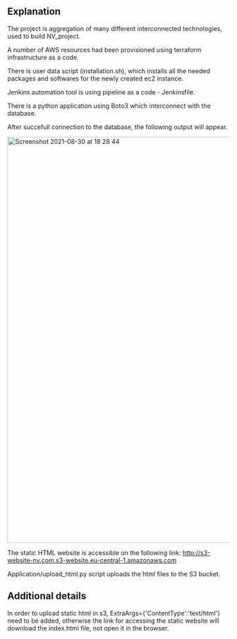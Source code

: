## Explanation
The project is aggregation of many different interconnected technologies, used to build NV_project.

A number of AWS resources had been provisioned using terraform infrastructure as a code.

There is user data script (installation.sh), which installs all the needed packages and softwares for the newly created ec2 instance. 

Jenkins automation tool is using pipeline as a code - Jenkinsfile. 

There is a python application using Boto3 which interconnect with the database. 

After succefull connection to the database, the following output will appear.

<img width="921" alt="Screenshot 2021-08-30 at 18 28 44" src="https://user-images.githubusercontent.com/33749254/131364188-27ee53f1-661f-4e70-8659-047a58964cf5.png">

The static HTML website is accessible on the following link:
http://s3-website-nv.com.s3-website.eu-central-1.amazonaws.com

Application/upload_html.py script uploads the html files to the S3 bucket. 


## Additional details
In order to upload static html in s3, ExtraArgs={'ContentType':'text/html'} need to be added, otherwise the link for accessing the static website will download the index.html file, not open it in the browser.





